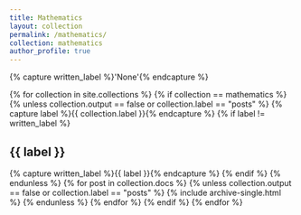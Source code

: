 ```yaml
---
title: Mathematics
layout: collection
permalink: /mathematics/
collection: mathematics
author_profile: true
---
```


{% capture written_label %}'None'{% endcapture %}

{% for collection in site.collections %}
  {% if collection == mathematics %}
    {% unless collection.output == false or collection.label == "posts" %}
      {% capture label %}{{ collection.label }}{% endcapture %}
      {% if label != written_label %}
        <h2 id="{{ label | slugify }}" class="archive__subtitle">{{ label }}</h2>
        {% capture written_label %}{{ label }}{% endcapture %}
      {% endif %}
    {% endunless %}
    {% for post in collection.docs %}
      {% unless collection.output == false or collection.label == "posts" %}
        {% include archive-single.html %}
      {% endunless %}
    {% endfor %}
  {% endif %}
{% endfor %}

